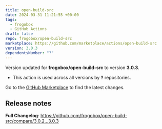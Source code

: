 ```yaml
---
title: open-build-src
date: 2024-03-31 11:21:55 +00:00
tags:
  - frogobox
  - GitHub Actions
draft: false
repo: frogobox/open-build-src
marketplace: https://github.com/marketplace/actions/open-build-src
version: 3.0.3
dependentsNumber: "?"
---
```



Version updated for **frogobox/open-build-src** to version **3.0.3**.
- This action is used across all versions by **?** repositories.

Go to the [GitHub Marketplace](https://github.com/marketplace/actions/open-build-src) to find the latest changes.

## Release notes

**Full Changelog**: https://github.com/frogobox/open-build-src/compare/3.0.2...3.0.3
